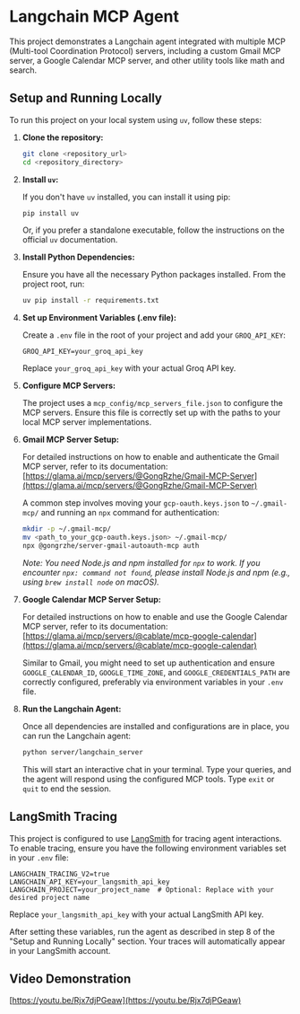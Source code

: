# Langchain MCP Agent

This project demonstrates a Langchain agent integrated with multiple MCP (Multi-tool Coordination Protocol) servers, including a custom Gmail MCP server, a Google Calendar MCP server, and other utility tools like math and search.

## Setup and Running Locally

To run this project on your local system using `uv`, follow these steps:

1.  **Clone the repository:**

    ```bash
    git clone <repository_url>
    cd <repository_directory>
    ```

2.  **Install `uv`:**

    If you don't have `uv` installed, you can install it using pip:
    ```bash
    pip install uv
    ```
    Or, if you prefer a standalone executable, follow the instructions on the official `uv` documentation.

3.  **Install Python Dependencies:**

    Ensure you have all the necessary Python packages installed. From the project root, run:
    ```bash
    uv pip install -r requirements.txt
    ```

4.  **Set up Environment Variables (.env file):**

    Create a `.env` file in the root of your project and add your `GROQ_API_KEY`:
    ```
    GROQ_API_KEY=your_groq_api_key
    ```
    Replace `your_groq_api_key` with your actual Groq API key.

5.  **Configure MCP Servers:**

    The project uses a `mcp_config/mcp_servers_file.json` to configure the MCP servers. Ensure this file is correctly set up with the paths to your local MCP server implementations.

6.  **Gmail MCP Server Setup:**

    For detailed instructions on how to enable and authenticate the Gmail MCP server, refer to its documentation:
    [https://glama.ai/mcp/servers/@GongRzhe/Gmail-MCP-Server](https://glama.ai/mcp/servers/@GongRzhe/Gmail-MCP-Server)

    A common step involves moving your `gcp-oauth.keys.json` to `~/.gmail-mcp/` and running an `npx` command for authentication:
    ```bash
    mkdir -p ~/.gmail-mcp/
    mv <path_to_your_gcp-oauth.keys.json> ~/.gmail-mcp/
    npx @gongrzhe/server-gmail-autoauth-mcp auth
    ```
    *Note: You need Node.js and npm installed for `npx` to work. If you encounter `npx: command not found`, please install Node.js and npm (e.g., using `brew install node` on macOS).* 

7.  **Google Calendar MCP Server Setup:**

    For detailed instructions on how to enable and use the Google Calendar MCP server, refer to its documentation:
    [https://glama.ai/mcp/servers/@cablate/mcp-google-calendar](https://glama.ai/mcp/servers/@cablate/mcp-google-calendar)

    Similar to Gmail, you might need to set up authentication and ensure `GOOGLE_CALENDAR_ID`, `GOOGLE_TIME_ZONE`, and `GOOGLE_CREDENTIALS_PATH` are correctly configured, preferably via environment variables in your `.env` file.

8.  **Run the Langchain Agent:**

    Once all dependencies are installed and configurations are in place, you can run the Langchain agent:
    ```bash
    python server/langchain_server
    ```

    This will start an interactive chat in your terminal. Type your queries, and the agent will respond using the configured MCP tools. Type `exit` or `quit` to end the session.

## LangSmith Tracing

This project is configured to use [LangSmith](https://www.langchain.com/langsmith) for tracing agent interactions. To enable tracing, ensure you have the following environment variables set in your `.env` file:

```
LANGCHAIN_TRACING_V2=true
LANGCHAIN_API_KEY=your_langsmith_api_key
LANGCHAIN_PROJECT=your_project_name  # Optional: Replace with your desired project name
```

Replace `your_langsmith_api_key` with your actual LangSmith API key.

After setting these variables, run the agent as described in step 8 of the "Setup and Running Locally" section. Your traces will automatically appear in your LangSmith account.

## Video Demonstration

[https://youtu.be/Rjx7djPGeaw](https://youtu.be/Rjx7djPGeaw)
